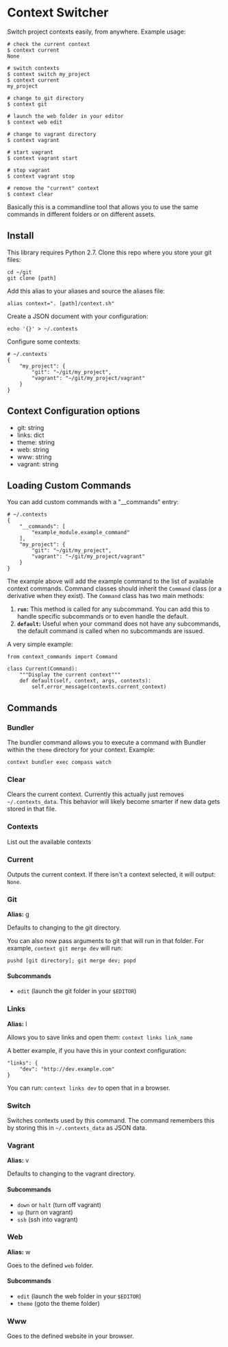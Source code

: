 # Context Switcher

Switch project contexts easily, from anywhere. Example usage:

    # check the current context
    $ context current
    None

    # switch contexts
    $ context switch my_project
    $ context current
    my_project

    # change to git directory
    $ context git

    # launch the web folder in your editor
    $ context web edit

    # change to vagrant directory
    $ context vagrant

    # start vagrant
    $ context vagrant start

    # stop vagrant
    $ context vagrant stop

    # remove the "current" context
    $ context clear

Basically this is a commandline tool that allows you to use the same commands in different folders or on different assets.

## Install

This library requires Python 2.7. Clone this repo where you store your git files:

    cd ~/git
    git clone [path]

Add this alias to your aliases and source the aliases file:

    alias context=". [path]/context.sh"

Create a JSON document with your configuration:

    echo '{}' > ~/.contexts

Configure some contexts:

    # ~/.contexts
    {
        "my_project": {
            "git": "~/git/my_project",
            "vagrant": "~/git/my_project/vagrant"
        }
    }

## Context Configuration options

* git: string
* links: dict
* theme: string
* web: string
* www: string
* vagrant: string

## Loading Custom Commands

You can add custom commands with a "__commands" entry:

    # ~/.contexts
    {
        "__commands": [
            "example_module.example_command"
        ],
        "my_project": {
            "git": "~/git/my_project",
            "vagrant": "~/git/my_project/vagrant"
        }
    }

The example above will add the example command to the list of available context commands. Command classes should inherit the `Command` class (or a derivative when they exist). The `Command` class has two main methods:

1. **`run`:** This method is called for any subcommand. You can add this to handle specific subcommands or to even handle the default.
2. **`default`:** Useful when your command does not have any subcommands, the default command is called when no subcommands are issued.

A very simple example:

    from context_commands import Command

    class Current(Command):
        """Display the current context"""
        def default(self, context, args, contexts):
            self.error_message(contexts.current_context)

## Commands

### Bundler

The bundler command allows you to execute a command with Bundler within the `theme` directory for your context. Example:

    context bundler exec compass watch

### Clear

Clears the current context. Currently this actually just removes `~/.contexts_data`. This behavior will likely become smarter if new data gets stored in that file.

### Contexts

List out the available contexts

### Current

Outputs the current context. If there isn't a context selected, it will output: `None`.

### Git

**Alias:** g

Defaults to changing to the git directory.

You can also now pass arguments to git that will run in that folder. For example, `context git merge dev` will run:

    pushd [git directory]; git merge dev; popd

#### Subcommands

* `edit` (launch the git folder in your `$EDITOR`)

### Links

**Alias:** l

Allows you to save links and open them: `context links link_name`

A better example, if you have this in your context configuration:

    "links": {
        "dev": "http://dev.example.com"
    }

You can run: `context links dev` to open that in a browser.

### Switch

Switches contexts used by this command. The command remembers this by storing this in `~/.contexts_data` as JSON data.

### Vagrant

**Alias:** v

Defaults to changing to the vagrant directory.

#### Subcommands

* `down` or `halt` (turn off vagrant)
* `up` (turn on vagrant)
* `ssh` (ssh into vagrant)

### Web

**Alias:** w

Goes to the defined `web` folder.

#### Subcommands

* `edit` (launch the web folder in your `$EDITOR`)
* `theme` (goto the theme folder)

### Www

Goes to the defined website in your browser.

